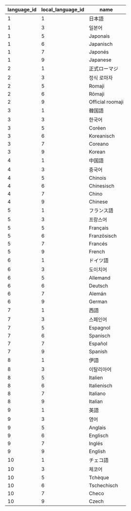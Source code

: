 | language_id | local_language_id |       name       |
|-------------|-------------------|------------------|
| 1           | 1                 | 日本語              |
| 1           | 3                 | 일본어              |
| 1           | 5                 | Japonais         |
| 1           | 6                 | Japanisch        |
| 1           | 7                 | Japonés          |
| 1           | 9                 | Japanese         |
| 2           | 1                 | 正式ローマジ           |
| 2           | 3                 | 정식 로마자           |
| 2           | 5                 | Romaji           |
| 2           | 6                 | Rōmaji           |
| 2           | 9                 | Official roomaji |
| 3           | 1                 | 韓国語              |
| 3           | 3                 | 한국어              |
| 3           | 5                 | Coréen           |
| 3           | 6                 | Koreanisch       |
| 3           | 7                 | Coreano          |
| 3           | 9                 | Korean           |
| 4           | 1                 | 中国語              |
| 4           | 3                 | 중국어              |
| 4           | 5                 | Chinois          |
| 4           | 6                 | Chinesisch       |
| 4           | 7                 | Chino            |
| 4           | 9                 | Chinese          |
| 5           | 1                 | フランス語            |
| 5           | 3                 | 프랑스어             |
| 5           | 5                 | Français         |
| 5           | 6                 | Französisch      |
| 5           | 7                 | Francés          |
| 5           | 9                 | French           |
| 6           | 1                 | ドイツ語             |
| 6           | 3                 | 도이치어             |
| 6           | 5                 | Allemand         |
| 6           | 6                 | Deutsch          |
| 6           | 7                 | Alemán           |
| 6           | 9                 | German           |
| 7           | 1                 | 西語               |
| 7           | 3                 | 스페인어             |
| 7           | 5                 | Espagnol         |
| 7           | 6                 | Spanisch         |
| 7           | 7                 | Español          |
| 7           | 9                 | Spanish          |
| 8           | 1                 | 伊語               |
| 8           | 3                 | 이탈리아어            |
| 8           | 5                 | Italien          |
| 8           | 6                 | Italienisch      |
| 8           | 7                 | Italiano         |
| 8           | 9                 | Italian          |
| 9           | 1                 | 英語               |
| 9           | 3                 | 영어               |
| 9           | 5                 | Anglais          |
| 9           | 6                 | Englisch         |
| 9           | 7                 | Inglés           |
| 9           | 9                 | English          |
| 10          | 1                 | チェコ語             |
| 10          | 3                 | 체코어              |
| 10          | 5                 | Tchèque          |
| 10          | 6                 | Tschechisch      |
| 10          | 7                 | Checo            |
| 10          | 9                 | Czech            |
